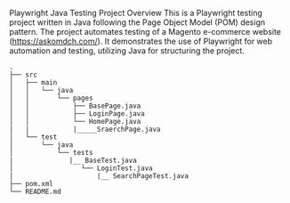 Playwright Java Testing Project
Overview
This is a Playwright testing project written in Java following the Page Object Model (POM) design pattern. 
The project automates testing of a Magento e-commerce website (https://askomdch.com/). 
It demonstrates the use of Playwright for web automation and testing, utilizing Java for structuring the project.

```
.
├── src
│   ├── main
│   │   └── java
│   │       └── pages
│   │           ├── BasePage.java
│   │           ├── LoginPage.java
│   │           └── HomePage.java
|   |           |_____SraerchPage.java
│   └── test
│       └── java
│           └── tests
|              |__ BaseTest.java
│                 └── LoginTest.java
|                     |__ SearchPageTest.java
├── pom.xml
└── README.md
```

